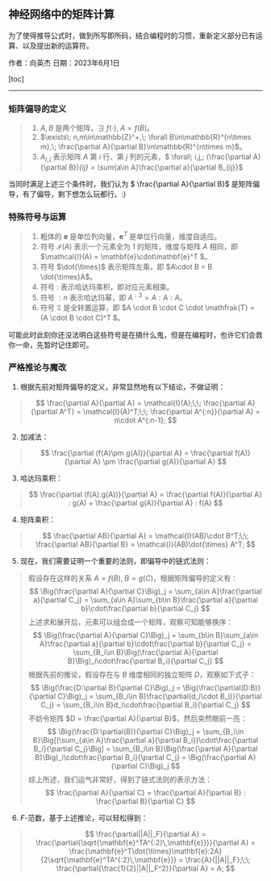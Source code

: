 <script src="https://polyfill.io/v3/polyfill.min.js?features=es6"></script>
<script src="https://cdn.jsdelivr.net/npm/mathjax@3/es5/tex-chtml.js"></script>

## 神经网络中的矩阵计算

为了使得推导公式时，做到所写即所码，结合编程时的习惯，重新定义部分已有运算、以及提出新的运算符。

作者：向英杰
日期：2023年6月1日

[toc]

---

### 矩阵偏导的定义

> 1. $A,B$ 是两个矩阵，$\exists\; f(\cdot),\; A = f(B)$。
> 2. $\exists\; n,m\in\mathbb{Z}^+,\; \forall B\in\mathbb{R}^{n\times m},\; \frac{\partial A}{\partial B}\in\mathbb{R}^{n\times m}$。
> 3. $A_{i,j}$ 表示矩阵 $A$ 第 $i$ 行、第 $j$ 列的元素，$ \forall\; i,j,\; (\frac{\partial A}{\partial B})_{ij} = \sum_{a\in A}\frac{\partial a}{\partial B_{ij}}$

当同时满足上述三个条件时，我们认为 $  \frac{\partial A}{\partial B}$ 是矩阵偏导，有了偏导，剩下想怎么玩都行。:)

### 特殊符号与运算

> 1. 粗体的 $\mathbf{e}$ 是单位列向量，$\mathbf{e}^T$ 是单位行向量，维度自适应。
> 2. 符号 $\mathcal{I}(A)$ 表示一个元素全为 1 的矩阵，维度与矩阵 $A$ 相同，即 $\mathcal{I}(A) = \mathbf{e}\cdot\mathbf{e}^T $。
> 3. 符号 $\dot{\times}$ 表示矩阵左乘，即 $A\cdot B = B \dot{\times}A$。
> 4. 符号 $:$ 表示哈达玛乘积，即对应元素相乘。
> 5. 符号 $:n$ 表示哈达玛幂，即 $A^{:3} = A:A:A$。
> 6. 符号 $\mathfrak{T}$ 是全转置运算，即 $A \cdot B \cdot C \cdot \mathfrak{T} = (A \cdot B \cdot C)^T $。

可能此时此刻你还没法明白这些符号是在搞什么鬼，但是在编程时，也许它们会救你一命，先暂时记住即可。

### 严格推论与魔改

1. 根据先前对矩阵偏导的定义，非常显然地有以下结论，不做证明：
> $$  \frac{\partial A}{\partial A} = \mathcal{I}(A);\;\; \frac{\partial A}{\partial A^T} = \mathcal{I}(A)^T;\;\; \frac{\partial A^{:n}}{\partial A} = n\cdot A^{:n-1}; $$

2. 加减法：
> $$  \frac{\partial (f(A)\pm g(A))}{\partial A} = \frac{\partial f(A)}{\partial A} \pm \frac{\partial g(A)}{\partial A} $$

3. 哈达玛乘积：
> $$  \frac{\partial (f(A):g(A))}{\partial A} = \frac{\partial f(A)}{\partial A} : g(A) + \frac{\partial g(A)}{\partial A} : f(A) $$

4. 矩阵乘积：
> $$  \frac{\partial AB}{\partial A} = \mathcal{I}(AB)\cdot B^T;\;\; \frac{\partial AB}{\partial B} = \mathcal{I}(AB)\dot{\times} A^T;  $$

5. 现在，我们需要证明一个重要的法则，即偏导中的链式法则：

> 假设存在这样的关系 $A = f(B),\; B = g(C)$，根据矩阵偏导的定义有：$$ \Big(\frac{\partial A}{\partial C}\Big)_j = \sum_{a\in A}\frac{\partial a}{\partial C_j} = \sum_{a\in A}\sum_{b\in B}\frac{\partial a}{\partial b}\cdot\frac{\partial b}{\partial C_j} $$ 上述求和展开后，元素可以组合成一个矩阵，观察可知能够换序：$$  \Big(\frac{\partial A}{\partial C}\Big)_j = \sum_{b\in B}\sum_{a\in A}\frac{\partial a}{\partial b}\cdot\frac{\partial b}{\partial C_j} = \sum_{B_i\in B}\Big(\frac{\partial A}{\partial B}\Big)_i\cdot\frac{\partial B_i}{\partial C_j} $$ 根据先前的推论，假设存在与 $B$ 维度相同的独立矩阵 $D$，观察如下式子：$$  \Big(\frac{D:\partial B}{\partial C}\Big)_j = \Big(\frac{\partial(D:B)}{\partial C}\Big)_j = \sum_{B_i\in B}\frac{\partial(d_i\cdot B_i)}{\partial C_j} = \sum_{B_i\in B}d_i\cdot\frac{\partial B_i}{\partial C_j} $$ 不妨令矩阵 $D = \frac{\partial A}{\partial B}$，然后突然眼前一亮：$$  \Big(\frac{D:\partial(B)}{\partial C}\Big)_j = \sum_{B_i\in B}\Big[(\sum_{a\in A}\frac{\partial a}{\partial B_i})\cdot\frac{\partial B_i}{\partial C_j}\Big] = \sum_{B_i\in B}\Big(\frac{\partial A}{\partial B}\Big)_i\cdot\frac{\partial B_i}{\partial C_j} = \Big(\frac{\partial A}{\partial C}\Big)_j $$ 综上所述，我们运气非常好，得到了链式法则的表示方法：$$  \frac{\partial A}{\partial C} = \frac{\partial A}{\partial B} : \frac{\partial B}{\partial C} $$

6. $F$-范数，基于上述推论，可以轻松得到：
> $$  \frac{\partial||A||_F}{\partial A} = \frac{\partial{\sqrt{\mathbf{e}^TA^{:2}\,\mathbf{e}}}}{\partial A} = \frac{\mathbf{e}^T\dot{\times}\mathbf{e}:2A}{2\sqrt{\mathbf{e}^TA^{:2}\,\mathbf{e}}} = \frac{A}{||A||_F};\;\; \frac{\partial{\frac{1}{2}||A||_F^2}}{\partial A} = A; $$










